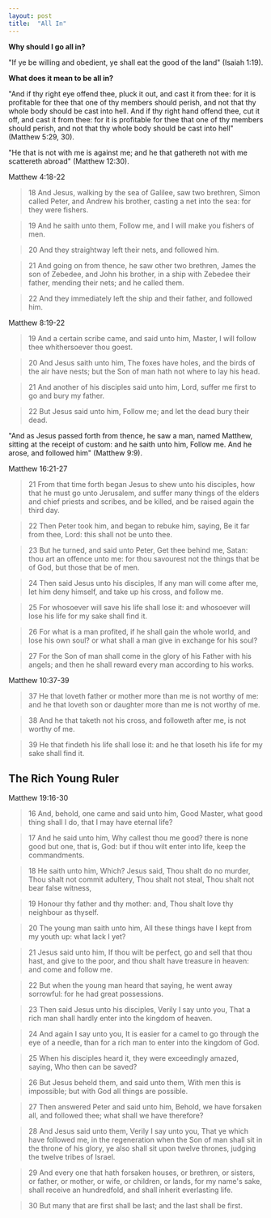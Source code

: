 ```yaml
---
layout: post
title:  "All In"
---
```


**Why should I go all in?**

"If ye be willing and obedient, ye shall eat the good of the land" (Isaiah 1:19).

**What does it mean to be all in?**

"And if thy right eye offend thee, pluck it out, and cast it from thee: for it is profitable for thee that one of thy members should perish, and not that thy whole body should be cast into hell. And if thy right hand offend thee, cut it off, and cast it from thee: for it is profitable for thee that one of thy members should perish, and not that thy whole body should be cast into hell" (Matthew 5:29, 30).

"He that is not with me is against me; and he that gathereth not with me scattereth abroad" (Matthew 12:30).

Matthew 4:18-22

> 18 And Jesus, walking by the sea of Galilee, saw two brethren, Simon called Peter, and Andrew his brother, casting a net into the sea: for they were fishers.

> 19 And he saith unto them, Follow me, and I will make you fishers of men.

> 20 And they straightway left their nets, and followed him.

> 21 And going on from thence, he saw other two brethren, James the son of Zebedee, and John his brother, in a ship with Zebedee their father, mending their nets; and he called them.

> 22 And they immediately left the ship and their father, and followed him.

Matthew 8:19-22

> 19 And a certain scribe came, and said unto him, Master, I will follow thee whithersoever thou goest.

> 20 And Jesus saith unto him, The foxes have holes, and the birds of the air have nests; but the Son of man hath not where to lay his head.

> 21 And another of his disciples said unto him, Lord, suffer me first to go and bury my father.

> 22 But Jesus said unto him, Follow me; and let the dead bury their dead.

"And as Jesus passed forth from thence, he saw a man, named Matthew, sitting at the receipt of custom: and he saith unto him, Follow me. And he arose, and followed him" (Matthew 9:9).

Matthew 16:21-27

> 21 From that time forth began Jesus to shew unto his disciples, how that he must go unto Jerusalem, and suffer many things of the elders and chief priests and scribes, and be killed, and be raised again the third day.

> 22 Then Peter took him, and began to rebuke him, saying, Be it far from thee, Lord: this shall not be unto thee.

> 23 But he turned, and said unto Peter, Get thee behind me, Satan: thou art an offence unto me: for thou savourest not the things that be of God, but those that be of men.

> 24 Then said Jesus unto his disciples, If any man will come after me, let him deny himself, and take up his cross, and follow me.

> 25 For whosoever will save his life shall lose it: and whosoever will lose his life for my sake shall find it.

> 26 For what is a man profited, if he shall gain the whole world, and lose his own soul? or what shall a man give in exchange for his soul?

> 27 For the Son of man shall come in the glory of his Father with his angels; and then he shall reward every man according to his works.

Matthew 10:37-39

> 37 He that loveth father or mother more than me is not worthy of me: and he that loveth son or daughter more than me is not worthy of me.

> 38 And he that taketh not his cross, and followeth after me, is not worthy of me.

> 39 He that findeth his life shall lose it: and he that loseth his life for my sake shall find it.

## The Rich Young Ruler

Matthew 19:16-30

> 16 And, behold, one came and said unto him, Good Master, what good thing shall I do, that I may have eternal life?

> 17 And he said unto him, Why callest thou me good? there is none good but one, that is, God: but if thou wilt enter into life, keep the commandments.

> 18 He saith unto him, Which? Jesus said, Thou shalt do no murder, Thou shalt not commit adultery, Thou shalt not steal, Thou shalt not bear false witness,

> 19 Honour thy father and thy mother: and, Thou shalt love thy neighbour as thyself.

> 20 The young man saith unto him, All these things have I kept from my youth up: what lack I yet?

> 21 Jesus said unto him, If thou wilt be perfect, go and sell that thou hast, and give to the poor, and thou shalt have treasure in heaven: and come and follow me.

> 22 But when the young man heard that saying, he went away sorrowful: for he had great possessions.

> 23 Then said Jesus unto his disciples, Verily I say unto you, That a rich man shall hardly enter into the kingdom of heaven.

> 24 And again I say unto you, It is easier for a camel to go through the eye of a needle, than for a rich man to enter into the kingdom of God.

> 25 When his disciples heard it, they were exceedingly amazed, saying, Who then can be saved?

> 26 But Jesus beheld them, and said unto them, With men this is impossible; but with God all things are possible.

> 27 Then answered Peter and said unto him, Behold, we have forsaken all, and followed thee; what shall we have therefore?

> 28 And Jesus said unto them, Verily I say unto you, That ye which have followed me, in the regeneration when the Son of man shall sit in the throne of his glory, ye also shall sit upon twelve thrones, judging the twelve tribes of Israel.

> 29 And every one that hath forsaken houses, or brethren, or sisters, or father, or mother, or wife, or children, or lands, for my name's sake, shall receive an hundredfold, and shall inherit everlasting life.

> 30 But many that are first shall be last; and the last shall be first.
